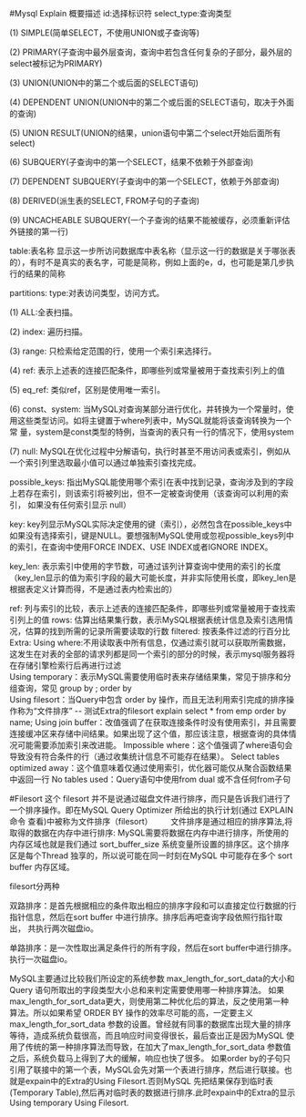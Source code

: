 #Mysql Explain
概要描述
id:选择标识符
select_type:查询类型

(1) SIMPLE(简单SELECT，不使用UNION或子查询等)

(2) PRIMARY(子查询中最外层查询，查询中若包含任何复杂的子部分，最外层的select被标记为PRIMARY)

(3) UNION(UNION中的第二个或后面的SELECT语句)

(4) DEPENDENT UNION(UNION中的第二个或后面的SELECT语句，取决于外面的查询)

(5) UNION RESULT(UNION的结果，union语句中第二个select开始后面所有select)

(6) SUBQUERY(子查询中的第一个SELECT，结果不依赖于外部查询)

(7) DEPENDENT SUBQUERY(子查询中的第一个SELECT，依赖于外部查询)

(8) DERIVED(派生表的SELECT, FROM子句的子查询)

(9) UNCACHEABLE SUBQUERY(一个子查询的结果不能被缓存，必须重新评估外链接的第一行)

table:表名称
显示这一步所访问数据库中表名称（显示这一行的数据是关于哪张表的），有时不是真实的表名字，可能是简称，例如上面的e，d，也可能是第几步执行的结果的简称

partitions:
type:对表访问类型，访问方式。

(1) ALL:全表扫描。

(2) index: 遍历扫描。

(3) range: 只检索给定范围的行，使用一个索引来选择行。

(4) ref: 表示上述表的连接匹配条件，即哪些列或常量被用于查找索引列上的值

(5) eq_ref: 类似ref，区别是使用唯一索引。

(6) const、system: 当MySQL对查询某部分进行优化，并转换为一个常量时，使用这些类型访问。如将主键置于where列表中，MySQL就能将该查询转换为一个常
量，system是const类型的特例，当查询的表只有一行的情况下，使用system

(7) null: MySQL在优化过程中分解语句，执行时甚至不用访问表或索引，例如从一个索引列里选取最小值可以通过单独索引查找完成。

possible_keys: 指出MySQL能使用哪个索引在表中找到记录，查询涉及到的字段上若存在索引，则该索引将被列出，但不一定被查询使用（该查询可以利用的索引，
如果没有任何索引显示 null）

key: key列显示MySQL实际决定使用的键（索引），必然包含在possible_keys中
如果没有选择索引，键是NULL。要想强制MySQL使用或忽视possible_keys列中的索引，在查询中使用FORCE INDEX、USE INDEX或者IGNORE INDEX。

key_len: 表示索引中使用的字节数，可通过该列计算查询中使用的索引的长度（key_len显示的值为索引字段的最大可能长度，并非实际使用长度，即key_len是根据表定义计算而得，不是通过表内检索出的）

ref: 列与索引的比较，表示上述表的连接匹配条件，即哪些列或常量被用于查找索引列上的值
rows:  估算出结果集行数，表示MySQL根据表统计信息及索引选用情况，估算的找到所需的记录所需要读取的行数
filtered: 按表条件过滤的行百分比
Extra:
Using where:不用读取表中所有信息，仅通过索引就可以获取所需数据，这发生在对表的全部的请求列都是同一个索引的部分的时候，表示mysql服务器将在存储引擎检索行后再进行过滤      
Using temporary：表示MySQL需要使用临时表来存储结果集，常见于排序和分组查询，常见 group by ; order by    
Using filesort：当Query中包含 order by 操作，而且无法利用索引完成的排序操作称为“文件排序”
-- 测试Extra的filesort
explain select * from emp order by name;
Using join buffer：改值强调了在获取连接条件时没有使用索引，并且需要连接缓冲区来存储中间结果。如果出现了这个值，那应该注意，根据查询的具体情况可能需要添加索引来改进能。
Impossible where：这个值强调了where语句会导致没有符合条件的行（通过收集统计信息不可能存在结果）。
Select tables optimized away：这个值意味着仅通过使用索引，优化器可能仅从聚合函数结果中返回一行
No tables used：Query语句中使用from dual 或不含任何from子句

#Filesort
这个 filesort 并不是说通过磁盘文件进行排序，而只是告诉我们进行了一个排序操作。即在MySQL Query Optimizer 所给出的执行计划(通过 EXPLAIN 命令
查看)中被称为文件排序（filesort）
  文件排序是通过相应的排序算法,将取得的数据在内存中进行排序: MySQL需要将数据在内存中进行排序，所使用的内存区域也就是我们通过
sort_buffer_size 系统变量所设置的排序区。这个排序区是每个Thread 独享的，所以说可能在同一时刻在MySQL 中可能存在多个 sort buffer 内存区域。

filesort分两种

双路排序：是首先根据相应的条件取出相应的排序字段和可以直接定位行数据的行指针信息，然后在sort buffer 中进行排序。排序后再吧查询字段依照行指针取出，
共执行两次磁盘io。

单路排序：是一次性取出满足条件行的所有字段，然后在sort buffer中进行排序。 执行一次磁盘io。

MySQL主要通过比较我们所设定的系统参数 max_length_for_sort_data的大小和Query 语句所取出的字段类型大小总和来判定需要使用哪一种排序算法。
如果 max_length_for_sort_data更大，则使用第二种优化后的算法，反之使用第一种算法。所以如果希望 ORDER BY 操作的效率尽可能的高，一定要主义
max_length_for_sort_data 参数的设置。曾经就有同事的数据库出现大量的排序等待，造成系统负载很高，而且响应时间变得很长，最后查出正是因为MySQL 
使用了传统的第一种排序算法而导致，在加大了max_length_for_sort_data 参数值之后，系统负载马上得到了大的缓解，响应也快了很多。
如果order by的子句只引用了联接中的第一个表，MySQL会先对第一个表进行排序，然后进行联接。也就是expain中的Extra的Using Filesort.否则MySQL
先把结果保存到临时表(Temporary Table),然后再对临时表的数据进行排序.此时expain中的Extra的显示Using temporary Using Filesort.
